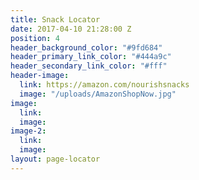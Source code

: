```yaml
---
title: Snack Locator
date: 2017-04-10 21:28:00 Z
position: 4
header_background_color: "#9fd684"
header_primary_link_color: "#444a9c"
header_secondary_link_color: "#fff"
header-image:
  link: https://amazon.com/nourishsnacks
  image: "/uploads/AmazonShopNow.jpg"
image:
  link: 
  image: 
image-2:
  link: 
  image: 
layout: page-locator
---
```



